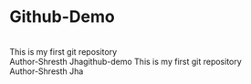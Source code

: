**<h1>Github-Demo</h1>**
<br>
This is my first git repository
<br>
Author-Shresth Jhagithub-demo
This is my first git repository
<br>
Author-Shresth Jha